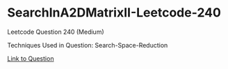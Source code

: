 # SearchInA2DMatrixII-Leetcode-240

Leetcode Question 240 (Medium)

Techniques Used in Question:
Search-Space-Reduction

[Link to Question](https://leetcode.com/problems/search-a-2d-matrix-ii/)
